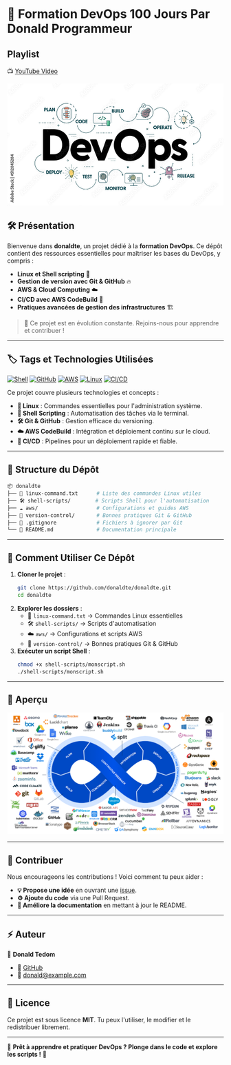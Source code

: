 # 🚀 Formation DevOps 100 Jours Par Donald Programmeur

## Playlist 
📺 [YouTube Video](https://youtu.be/z8aLToy0-WE)

![DevOps Banner](https://raw.githubusercontent.com/donaldte/Formation-Devops/refs/heads/main/devops%20barnner.jpg)

## 🛠️ Présentation

Bienvenue dans **donaldte**, un projet dédié à la **formation DevOps**. Ce dépôt contient des ressources essentielles pour maîtriser les bases du DevOps, y compris :
- **Linux et Shell scripting** 🐧
- **Gestion de version avec Git & GitHub** 🔥
- **AWS & Cloud Computing** ☁️
- **CI/CD avec AWS CodeBuild** 🚀
- **Pratiques avancées de gestion des infrastructures** 🏗️

> 📢 Ce projet est en évolution constante. Rejoins-nous pour apprendre et contribuer !

---

## 🏷️ **Tags et Technologies Utilisées**
[![Shell](https://img.shields.io/badge/Shell-✔️-blue)]()
[![GitHub](https://img.shields.io/badge/GitHub-✔️-green)]()
[![AWS](https://img.shields.io/badge/AWS-✔️-orange)]()
[![Linux](https://img.shields.io/badge/Linux-✔️-000000)]()
[![CI/CD](https://img.shields.io/badge/CI/CD-✔️-purple)]()

Ce projet couvre plusieurs technologies et concepts :
- **🐧 Linux** : Commandes essentielles pour l'administration système.
- **📜 Shell Scripting** : Automatisation des tâches via le terminal.
- **🛠️ Git & GitHub** : Gestion efficace du versioning.
- **☁️ AWS CodeBuild** : Intégration et déploiement continu sur le cloud.
- **🔄 CI/CD** : Pipelines pour un déploiement rapide et fiable.

---

## 📂 **Structure du Dépôt**
```bash
📦 donaldte
├── 📝 linux-command.txt      # Liste des commandes Linux utiles
├── 🛠️ shell-scripts/        # Scripts Shell pour l'automatisation
├── ☁️ aws/                   # Configurations et guides AWS
├── 🚀 version-control/       # Bonnes pratiques Git & GitHub
├── 📜 .gitignore             # Fichiers à ignorer par Git
└── 📖 README.md              # Documentation principale
```

---

## 📖 **Comment Utiliser Ce Dépôt**
1. **Cloner le projet** :
   ```bash
   git clone https://github.com/donaldte/donaldte.git
   cd donaldte
   ```
2. **Explorer les dossiers** :
   - 📜 `linux-command.txt` → Commandes Linux essentielles
   - 🛠️ `shell-scripts/` → Scripts d'automatisation
   - ☁️ `aws/` → Configurations et scripts AWS
   - 🚀 `version-control/` → Bonnes pratiques Git & GitHub
3. **Exécuter un script Shell** :
   ```bash
   chmod +x shell-scripts/monscript.sh
   ./shell-scripts/monscript.sh
   ```

---

## 📸 **Aperçu**
![DevOps Workflow](https://raw.githubusercontent.com/donaldte/Formation-Devops/refs/heads/main/devops%20workflow.png)

---

## 🎯 **Contribuer**
Nous encourageons les contributions ! Voici comment tu peux aider :
- **💡 Propose une idée** en ouvrant une [issue](https://github.com/donaldte/donaldte/issues).
- **⚙️ Ajoute du code** via une Pull Request.
- **📖 Améliore la documentation** en mettant à jour le README.

---

## ⚡ **Auteur**
👤 **Donald Tedom**
- 🔗 [GitHub](https://github.com/donaldte)
- 📧 donald@example.com

---

## 📜 **Licence**
Ce projet est sous licence **MIT**. Tu peux l'utiliser, le modifier et le redistribuer librement.

---

🚀 **Prêt à apprendre et pratiquer DevOps ? Plonge dans le code et explore les scripts !** 🎯
```
